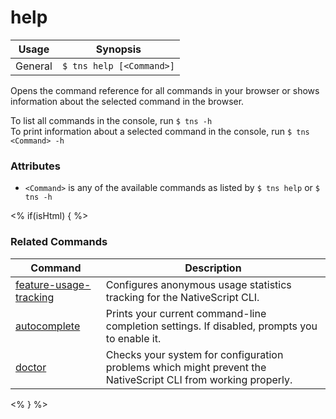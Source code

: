 help
==========

Usage | Synopsis
------|-------
General | `$ tns help [<Command>]`

Opens the command reference for all commands in your browser or shows information about the selected command in the browser.

To list all commands in the console, run `$ tns -h`  
To print information about a selected command in the console, run `$ tns <Command> -h`

### Attributes
* `<Command>` is any of the available commands as listed by `$ tns help` or `$ tns -h`

<% if(isHtml) { %> 
### Related Commands

Command | Description
----------|----------
[feature-usage-tracking](feature-usage-tracking.html) | Configures anonymous usage statistics tracking for the NativeScript CLI.
[autocomplete](autocomplete.html) | Prints your current command-line completion settings. If disabled, prompts you to enable it.
[doctor](doctor.html) | Checks your system for configuration problems which might prevent the NativeScript CLI from working properly.
<% } %>